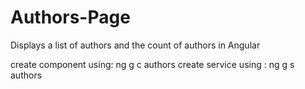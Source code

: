# Authors-Page
 Displays a list of authors and the count of authors in Angular
 
 
create component using: ng g c authors
create service using : ng g s authors
 
